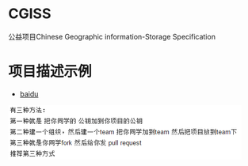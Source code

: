 # CGISS
公益项目Chinese Geographic information-Storage Specification


# 项目描述示例
* [baidu](http://www.baidu.com)

![图像](png/MutipleWorker.png)
